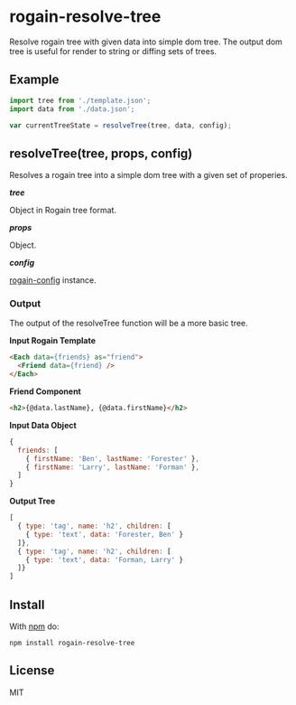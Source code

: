 # rogain-resolve-tree

Resolve rogain tree with given data into simple dom tree.  The output dom tree is useful for render to string or diffing sets of trees.

## Example

```js
import tree from './template.json';
import data from './data.json';

var currentTreeState = resolveTree(tree, data, config);
```

## resolveTree(tree, props, config)

Resolves a rogain tree into a simple dom tree with a given set of properies.  

___tree___

Object in Rogain tree format.

___props___

Object. 

___config___

[rogain-config](https://github.com/krambuhl/rogain-config) instance.


### Output

The output of the resolveTree function will be a more basic tree.

__Input Rogain Template__

```html
<Each data={friends} as="friend">
  <Friend data={friend} />
</Each>
```

__Friend Component__

```html
<h2>{@data.lastName}, {@data.firstName}</h2>
```

__Input Data Object__

```js
{ 
  friends: [
    { firstName: 'Ben', lastName: 'Forester' },
    { firstName: 'Larry', lastName: 'Forman' },
  ]
}
```

__Output Tree__

```js
[
  { type: 'tag', name: 'h2', children: [
    { type: 'text', data: 'Forester, Ben' }
  ]},
  { type: 'tag', name: 'h2', children: [
    { type: 'text', data: 'Forman, Larry' }
  ]}
]
```

## Install 

With [npm](https://www.npmjs.com) do:

```
npm install rogain-resolve-tree
```

## License

MIT